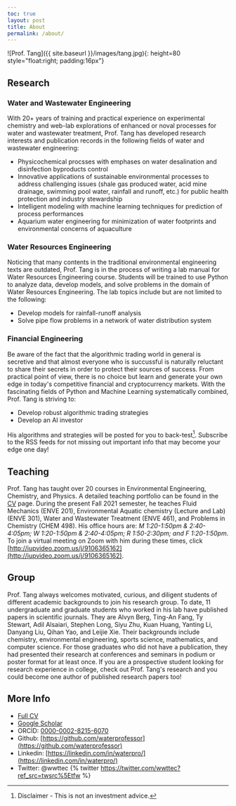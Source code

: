 ```yaml
---
toc: true
layout: post
title: About
permalink: /about/
---
```

![Prof. Tang]({{ site.baseurl }}/images/tang.jpg){: height=80 style="float:right; padding:16px"}
## Research
### Water and Wastewater Engineering
With 20+ years of training and practical experience on experimental chemistry and web-lab explorations of enhanced or noval processes for water and wastewater treatment, Prof. Tang has developed research interests and publication records in the following fields of water and wastewater engineering: 

- Physicochemical procsses with emphases on water desalination and disinfection byproducts control
- Innovative applications of sustainable environmental processes to address challenging issues (shale gas produced water, acid mine drainage, swimming pool water, rainfall and runoff, etc.) for public health protection and industry stewardship
- Intelligent modeling with machine learning techniques for prediction of process performances
- Aquarium water engineering for minimization of water footprints and environmental concerns of aquaculture

### Water Resources Engineering
Noticing that many contents in the traditional environmental engineering texts are outdated, Prof. Tang is in the process of writing a lab manual for Water Resources Engineering course. Students will be trained to use Python to analyze data, develop models, and solve problems in the domain of Water Resources Engineering. The lab topics include but are not limited to the following: 

- Develop models for rainfall-runoff analysis
- Solve pipe flow problems in a network of water distribution system

### Financial Engineering

Be aware of the fact that the algorithmic trading world in general is secretive and that almost everyone who is succussful is naturally reluctant to share their secrets in order to protect their sources of success. From practical point of view, there is no choice but learn and generate your own edge in today's competitive financial and cryptocurrency markets. With the fascinating fields of Python and Machine Learning systematically combined, Prof. Tang is striving to:  

- Develop robust algorithmic trading strategies
- Develop an AI investor

His algorithms and strategies will be posted for you to back-test[^1]. Subscribe to the RSS feeds for not missing out important info that may become your edge one day!

## Teaching

Prof. Tang has taught over 20 courses in Environmental Engineering, Chemistry, and Physics. A detailed teaching portfolio can be found in the [CV](/web/cv/) page. During the present Fall 2021 semester, he teaches Fluid Mechanics (ENVE 201), Environmental Aquatic chemistry (Lecture and Lab) (ENVE 301), Water and Wastewater Treatment (ENVE 461), and Problems in Chemistry (CHEM 498). His office hours are: *M 1:20-1:50pm & 2:40-4:05pm; W 1:20-1:50pm & 2:40-4:05pm; R 1:50-2:30pm; and F 1:20-1:50pm*. To join a virtual meeting on Zoom with him during these times, click [http://iupvideo.zoom.us/j/9106365162](http://iupvideo.zoom.us/j/9106365162). 

## Group

Prof. Tang always welcomes motivated, curious, and diligent students of different academic backgrounds to join his research group. To date, 11 undergraduate and graduate students who worked in his lab have published papers in scientific journals. They are Alvyn Berg, Ting-An Fang, Ty Stewart, Adil Alsaiari, Stephen Long, Siyu Zhu, Kuan Huang, Yanting Li, Danyang Liu, Qihan Yao, and Leijie Xie. Their backgrounds include chemistry, environmental engineering, sports science, mathematics, and computer science. For those graduates who did not have a publication, they had presented their research at conferences and seminars in podium or poster format for at least once. If you are a prospective student looking for research experience in college, check out Prof. Tang's research and you could become one author of published research papers too! 

## More Info
- [Full CV](/web/cv/)
- [Google Scholar](https://scholar.google.com/citations?user=K4iViX0AAAAJ&hl=en)
- ORCID: [0000-0002-8215-6070](https://orcid.org/0000-0002-8215-6070)
- Github: [https://github.com/waterprofessor](https://github.com/waterprofessor)
- Linkedin: [https://linkedin.com/in/waterpro/](https://linkedin.com/in/waterpro/)
- Twitter: @wwttec
{% twitter https://twitter.com/wwttec?ref_src=twsrc%5Etfw %}


[^1]: Disclaimer - This is not an investment advice. 